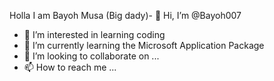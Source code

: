 Holla I am Bayoh Musa (Big dady)- 👋 Hi, I’m @Bayoh007
- 👀 I’m interested in learning coding
- 🌱 I’m currently learning the Microsoft Application Package
- 💞️ I’m looking to collaborate on ...
- 📫 How to reach me ...

<!---
Bayoh007/Bayoh007 is a ✨ special ✨ repository because its `README.md` (this file) appears on your GitHub profile.
You can click the Preview link to take a look at your changes.
--->
